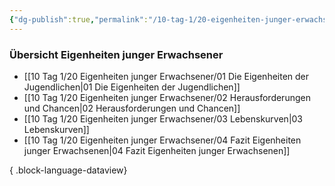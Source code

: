 ```yaml
---
{"dg-publish":true,"permalink":"/10-tag-1/20-eigenheiten-junger-erwachsener/00-eigenheiten-junger-erwachsener/","noteIcon":""}
---
```


### Übersicht Eigenheiten junger Erwachsener

- [[10 Tag 1/20 Eigenheiten junger Erwachsener/01 Die Eigenheiten der Jugendlichen\|01 Die Eigenheiten der Jugendlichen]]
- [[10 Tag 1/20 Eigenheiten junger Erwachsener/02 Herausforderungen und Chancen\|02 Herausforderungen und Chancen]]
- [[10 Tag 1/20 Eigenheiten junger Erwachsener/03 Lebenskurven\|03 Lebenskurven]]
- [[10 Tag 1/20 Eigenheiten junger Erwachsener/04 Fazit Eigenheiten junger Erwachsenen\|04 Fazit Eigenheiten junger Erwachsenen]]

{ .block-language-dataview}
